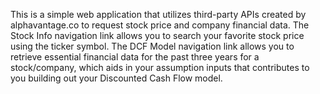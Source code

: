 This is a simple web application that utilizes third-party APIs created by alphavantage.co to request stock price and company financial data. The Stock Info navigation link allows you to search your favorite stock price using the ticker symbol. The DCF Model navigation link allows you to retrieve essential financial data for the past three years for a stock/company, which aids in your assumption inputs that contributes to you building out your Discounted Cash Flow model. 
